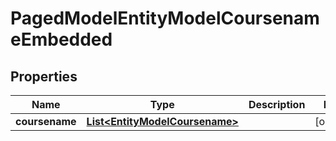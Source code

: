 

# PagedModelEntityModelCoursenameEmbedded


## Properties

| Name | Type | Description | Notes |
|------------ | ------------- | ------------- | -------------|
|**coursename** | [**List&lt;EntityModelCoursename&gt;**](EntityModelCoursename.md) |  |  [optional] |



